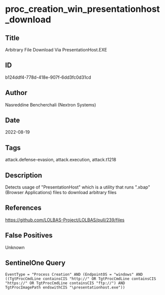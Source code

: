 # proc_creation_win_presentationhost_download

## Title
Arbitrary File Download Via PresentationHost.EXE

## ID
b124ddf4-778d-418e-907f-6dd3fc0d31cd

## Author
Nasreddine Bencherchali (Nextron Systems)

## Date
2022-08-19

## Tags
attack.defense-evasion, attack.execution, attack.t1218

## Description
Detects usage of "PresentationHost" which is a utility that runs ".xbap" (Browser Applications) files to download arbitrary files

## References
https://github.com/LOLBAS-Project/LOLBAS/pull/239/files

## False Positives
Unknown

## SentinelOne Query
```
EventType = "Process Creation" AND (EndpointOS = "windows" AND ((TgtProcCmdLine containsCIS "http://" OR TgtProcCmdLine containsCIS "https://" OR TgtProcCmdLine containsCIS "ftp://") AND TgtProcImagePath endswithCIS "\presentationhost.exe"))

```